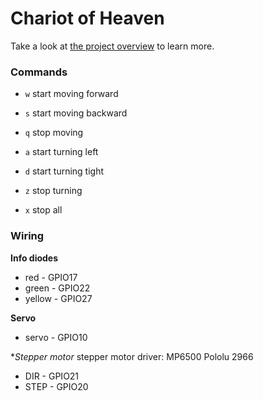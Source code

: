 # Chariot of Heaven

Take a look at [the project overview](project.pdf) to learn more.

### Commands

- `w` start moving forward
- `s` start moving backward
- `q` stop moving

- `a` start turning left
- `d` start turning tight
- `z` stop turning

- `x` stop all

### Wiring

**Info diodes**

- red - GPIO17
- green - GPIO22
- yellow - GPIO27

**Servo**

- servo - GPIO10

\*_Stepper motor_
stepper motor driver: MP6500 Pololu 2966

- DIR - GPIO21
- STEP - GPIO20
